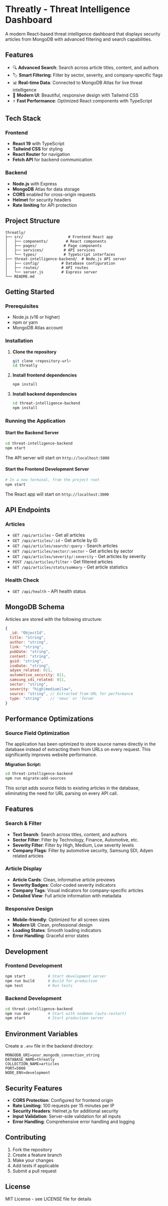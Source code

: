 # Threatly - Threat Intelligence Dashboard

A modern React-based threat intelligence dashboard that displays security articles from MongoDB with advanced filtering and search capabilities.

## Features

- 🔍 **Advanced Search**: Search across article titles, content, and authors
- 🏷️ **Smart Filtering**: Filter by sector, severity, and company-specific flags
- 📊 **Real-time Data**: Connected to MongoDB Atlas for live threat intelligence
- 🎨 **Modern UI**: Beautiful, responsive design with Tailwind CSS
- ⚡ **Fast Performance**: Optimized React components with TypeScript

## Tech Stack

### Frontend
- **React 19** with TypeScript
- **Tailwind CSS** for styling
- **React Router** for navigation
- **Fetch API** for backend communication

### Backend
- **Node.js** with Express
- **MongoDB** Atlas for data storage
- **CORS** enabled for cross-origin requests
- **Helmet** for security headers
- **Rate limiting** for API protection

## Project Structure

```
threatly/
├── src/                    # Frontend React app
│   ├── components/        # React components
│   ├── pages/            # Page components
│   ├── services/         # API services
│   └── types/            # TypeScript interfaces
├── threat-intelligence-backend/  # Node.js API server
│   ├── config/          # Database configuration
│   ├── routes/          # API routes
│   └── server.js        # Express server
└── README.md
```

## Getting Started

### Prerequisites
- Node.js (v16 or higher)
- npm or yarn
- MongoDB Atlas account

### Installation

1. **Clone the repository**
   ```bash
   git clone <repository-url>
   cd threatly
   ```

2. **Install frontend dependencies**
   ```bash
   npm install
   ```

3. **Install backend dependencies**
   ```bash
   cd threat-intelligence-backend
   npm install
   ```

### Running the Application

#### Start the Backend Server
```bash
cd threat-intelligence-backend
npm start
```
The API server will start on `http://localhost:5000`

#### Start the Frontend Development Server
```bash
# In a new terminal, from the project root
npm start
```
The React app will start on `http://localhost:3000`

## API Endpoints

### Articles
- `GET /api/articles` - Get all articles
- `GET /api/articles/:id` - Get article by ID
- `GET /api/articles/search/:query` - Search articles
- `GET /api/articles/sector/:sector` - Get articles by sector
- `GET /api/articles/severity/:severity` - Get articles by severity
- `POST /api/articles/filter` - Get filtered articles
- `GET /api/articles/stats/summary` - Get article statistics

### Health Check
- `GET /api/health` - API health status

## MongoDB Schema

Articles are stored with the following structure:
```javascript
{
  _id: "ObjectId",
  title: "string",
  author: "string", 
  link: "string",
  pubDate: "string",
  content: "string",
  guid: "string",
  isoDate: "string",
  adyen_related: 0|1,
  automotive_security: 0|1,
  samsung_sdi_related: 0|1,
  sector: "string",
  severity: "high|medium|low",
  source: "string", // Extracted from URL for performance
  type: "string"    // 'news' or 'forum'
}
```

## Performance Optimizations

### Source Field Optimization
The application has been optimized to store source names directly in the database instead of extracting them from URLs on every request. This significantly improves website performance.

**Migration Script:**
```bash
cd threat-intelligence-backend
npm run migrate:add-sources
```

This script adds source fields to existing articles in the database, eliminating the need for URL parsing on every API call.

## Features

### Search & Filter
- **Text Search**: Search across titles, content, and authors
- **Sector Filter**: Filter by Technology, Finance, Automotive, etc.
- **Severity Filter**: Filter by High, Medium, Low severity levels
- **Company Flags**: Filter by automotive security, Samsung SDI, Adyen related articles

### Article Display
- **Article Cards**: Clean, informative article previews
- **Severity Badges**: Color-coded severity indicators
- **Company Tags**: Visual indicators for company-specific articles
- **Detailed View**: Full article information with metadata

### Responsive Design
- **Mobile-friendly**: Optimized for all screen sizes
- **Modern UI**: Clean, professional design
- **Loading States**: Smooth loading indicators
- **Error Handling**: Graceful error states

## Development

### Frontend Development
```bash
npm start          # Start development server
npm run build      # Build for production
npm test           # Run tests
```

### Backend Development
```bash
cd threat-intelligence-backend
npm run dev        # Start with nodemon (auto-restart)
npm start          # Start production server
```

## Environment Variables

Create a `.env` file in the backend directory:
```env
MONGODB_URI=your_mongodb_connection_string
DATABASE_NAME=threatly
COLLECTION_NAME=articles
PORT=5000
NODE_ENV=development
```

## Security Features

- **CORS Protection**: Configured for frontend origin
- **Rate Limiting**: 100 requests per 15 minutes per IP
- **Security Headers**: Helmet.js for additional security
- **Input Validation**: Server-side validation for all inputs
- **Error Handling**: Comprehensive error handling and logging

## Contributing

1. Fork the repository
2. Create a feature branch
3. Make your changes
4. Add tests if applicable
5. Submit a pull request

## License

MIT License - see LICENSE file for details
